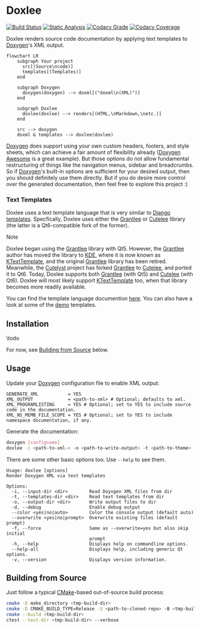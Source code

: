 # Doxlee

[![Build Status](https://github.com/pcolby/doxlee/actions/workflows/build.yaml/badge.svg?branch=main)](https://github.com/pcolby/doxlee/actions/workflows/build.yaml?query=branch%3Amain)
[![Static Analysis](https://github.com/pcolby/doxlee/actions/workflows/static.yaml/badge.svg?branch=main)](https://github.com/pcolby/doxlee/actions/workflows/static.yaml?query=branch%3Amain)
[![Codacy Grade](https://img.shields.io/codacy/grade/a66445785ca942d8b6240c538c6667b6?label=Code%20Quality&logo=codacy)](https://app.codacy.com/gh/pcolby/doxlee/dashboard)
[![Codacy Coverage](https://img.shields.io/codacy/coverage/a66445785ca942d8b6240c538c6667b6?label=Coverage&logo=codacy)](https://app.codacy.com/gh/pcolby/doxlee/coverage/dashboard)

Doxlee renders source code documentation by applying text templates to [Doxygen]'s XML output.

```mermaid
flowchart LR
    subgraph Your project
      src[(Source\ncode)]
      templates[(Templates)]
    end

    subgraph Doxygen
      doxygen(doxygen) --> doxml[("doxml\n(XML)")]
    end

    subgraph Doxlee
      doxlee(doxlee) --> renders[(HTML,\nMarkdown,\netc.)]
    end

    src --> doxygen
    doxml & templates --> doxlee(doxlee)
```

[Doxygen] does support using your own custom headers, footers, and style sheets, which can achieve a fair amount of
flexibility already ([Doxygen Awesome] is a great example). But those options do not allow fundamental restructuring of
things like the navigation menus, sidebar and breadcrumbs. So if [Doxygen]'s built-in options are sufficient for your
desired output, then you should definitely use them directly. But if you do desire more control over the generated
documentation, then feel free to explore this project :)

### Text Templates

Doxlee uses a text template language that is very similar to [Django templates]. Specfically, Doxlee uses either the
[Grantlee] or [Cutelee] library (the latter is a Qt6-compatible fork of the former).

> [!NOTE]
> Doxlee began using the [Grantlee] library with Qt5. However, the [Grantlee] author has moved the library to [KDE],
> where it is now known as [KTextTemplate], and the original [Grantlee] library has been retired. Meanwhile, the
> [Cutelyst] project has forked [Grantlee] to [Cutelee], and ported it to Qt6. Today, Doxlee supports both [Grantlee]
> (with Qt5) and [Cutelee] (with Qt6). Doxlee will most likely support [KTextTemplate] too, when that library becomes
> more readily available.

You can find the template language documention [here](https://pcolby.github.io/cutelee/for_themers.html). You can also
have a look at some of the [demo](demo) templates.

## Installation

\todo

For now, see [Building from Source](#building-from-source) below.

## Usage

Update your [Doxygen] configuration file to enable XML output:

```
GENERATE_XML           = YES
XML_OUTPUT             = <path-to-xml> # Optional; defaults to xml.
XML_PROGRAMLISTING     = YES # Optional; set to YES to include source code in the documentation.
XML_NS_MEMB_FILE_SCOPE = YES # Optional; set to YES to include namespace documentation, if any.
```

Generate the documentation:

```sh
doxygen [configname]
doxlee -i <path-to-xml-> -o <path-to-write-output> -t <path-to-theme>
```

There are some other basic options too. Use `--help` to see them.

```
Usage: doxlee [options]
Render Doxygen XML via text templates

Options:
  -i, --input-dir <dir>        Read Doyxgen XML files from dir
  -t, --templates-dir <dir>    Read text templates from dir
  -o, --output-dir <dir>       Write output files to dir
  -d, --debug                  Enable debug output
  --color <yes|no|auto>        Color the console output (default auto)
  --overwrite <yes|no|prompt>  Overwrite existing files (default prompt)
  -f, --force                  Same as --overwrite=yes but also skip initial
                               prompt
  -h, --help                   Displays help on commandline options.
  --help-all                   Displays help, including generic Qt options.
  -v, --version                Displays version information.
```

## Building from Source

Just follow a typical [CMake]-based out-of-source build process:

~~~.sh
cmake -E make_directory <tmp-build-dir>
cmake -D CMAKE_BUILD_TYPE=Release -S <path-to-cloned-repo> -B <tmp-build-dir>
cmake --build <tmp-build-dir>
ctest --test-dir <tmp-build-dir> --verbose
~~~

[CMake]:            https://cmake.org/ "CMake"
[Cutelee]:          https://github.com/cutelyst/cutelee "The Cutelee Libraries"
[Cutelyst]:         https://cutelyst.org/ "Cutelyst! The Qt Web Framework"
[Django templates]: https://docs.djangoproject.com/en/5.0/ref/templates/ "Django Templates"
[Doxygen]:          https://www.doxygen.nl/ "Doxygen"
[Doxygen Awesome]:  https://jothepro.github.io/doxygen-awesome-css/ "Doxygen Awesome"
[Grantlee]:         https://github.com/steveire/grantlee "The Grantlee Libraries"
[KDE]:              https://kde.org/ "KDE Community"
[KTextTemplate]:    https://invent.kde.org/frameworks/ktexttemplate "The KTextTemplate Library"
[QDoc]:             https://doc.qt.io/qt-6/01-qdoc-manual.html "Introduction to QDoc"
[Qt documentation]: https://doc.qt.io/qt-6/index.html "Qt Documentation"
